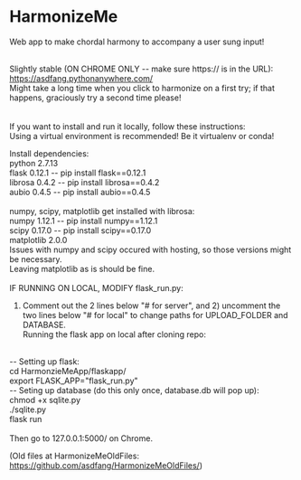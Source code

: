 # HarmonizeMe
Web app to make chordal harmony to accompany a user sung input!<br /><br />

Slightly stable (ON CHROME ONLY -- make sure https:// is in the URL): https://asdfang.pythonanywhere.com/<br />
Might take a long time when you click to harmonize on a first try; if that happens, graciously try a second time please!<br />
<br />
<br />
If you want to install and run it locally, follow these instructions:<br />
Using a virtual environment is recommended! Be it virtualenv or conda!<br />

Install dependencies:<br />
python 2.7.13<br />
flask 0.12.1 -- pip install flask==0.12.1<br />
librosa 0.4.2 -- pip install librosa==0.4.2<br />
aubio 0.4.5 -- pip install aubio==0.4.5<br />
<br />
numpy, scipy, matplotlib get installed with librosa: <br />
numpy 1.12.1 -- pip install numpy==1.12.1<br />
scipy 0.17.0 -- pip install scipy==0.17.0<br />
matplotlib 2.0.0<br />
Issues with numpy and scipy occured with hosting, so those versions might be necessary.<br />
Leaving matplotlib as is should be fine.<br />
<br />
IF RUNNING ON LOCAL, MODIFY flask_run.py: <br />
1) Comment out the 2 lines below "# for server", and 2) uncomment the two lines below "# for local" to change paths for UPLOAD_FOLDER and DATABASE.<br />
Running the flask app on local after cloning repo:<br />
<br />
-- Setting up flask:<br />
cd HarmonzieMeApp/flaskapp/<br />
export FLASK_APP="flask_run.py"<br />
-- Seting up database (do this only once, database.db will pop up):<br />
chmod +x sqlite.py<br />
./sqlite.py<br />
flask run<br />
<br />
Then go to 127.0.0.1:5000/ on Chrome.<br />

(Old files at HarmonizeMeOldFiles: https://github.com/asdfang/HarmonizeMeOldFiles/)<br />
